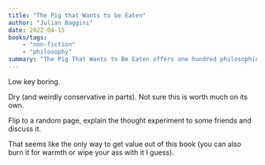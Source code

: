 ```yaml
---
title: "The Pig that Wants to be Eaten"
author: "Julian Baggini"
date: 2022-04-15
books/tags:
    - "non-fiction"
    - "philosophy"
summary: "The Pig That Wants to Be Eaten offers one hundred philosophical thought-experiments. To get the most out of it, you might want to pull it out and discuss a thought-experiment with some friends because the book doesn't do much more than present the thought-experiments one after the other."
---
```

Low key boring.

Dry (and weirdly conservative in parts). Not sure this is worth much on its own.

Flip to a random page, explain the thought experiment to some friends and discuss it.

That seems like the only way to get value out of this book (you can also burn it for warmth or wipe your ass with it I guess).

